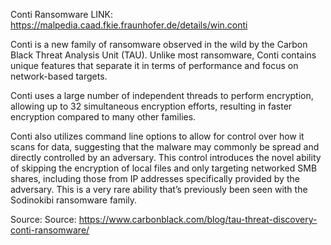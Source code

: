 Conti Ransomware
LINK: https://malpedia.caad.fkie.fraunhofer.de/details/win.conti

Conti is a new family of ransomware observed in the wild by the Carbon Black Threat Analysis Unit (TAU). Unlike most ransomware, Conti contains  unique features that separate it in terms of performance and focus on network-based targets.  

Conti uses a large number of independent threads to perform encryption, allowing up to 32 simultaneous encryption efforts, resulting in faster encryption compared to many other families. 

Conti also utilizes command line options to allow for control over how it scans for data, suggesting that the malware may commonly be spread and directly controlled by an adversary. This control introduces the novel ability of skipping the encryption of local files and only targeting networked SMB shares, including those from IP addresses specifically provided by the adversary. This is a very rare ability that’s previously been seen with the Sodinokibi ransomware family. 

Source: Source: https://www.carbonblack.com/blog/tau-threat-discovery-conti-ransomware/
